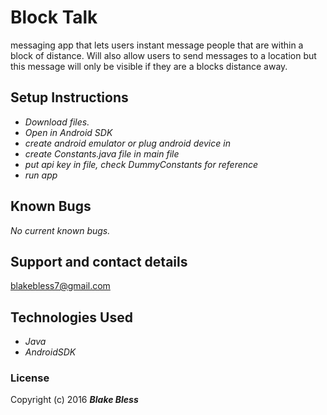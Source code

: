 # Block Talk

messaging app that lets users instant message people that are within a block of distance. Will also allow users to send messages to a location
but this message will only be visible if they are a blocks distance away.

## Setup Instructions

* _Download files._
* _Open in Android SDK_
* _create android emulator or plug android device in_
* _create Constants.java file in main file_
* _put api key in file, check DummyConstants for reference_
* _run app_


## Known Bugs

_No current known bugs._

## Support and contact details

blakebless7@gmail.com

## Technologies Used

* _Java_
* _AndroidSDK_

### License

Copyright (c) 2016 **_Blake Bless_**
